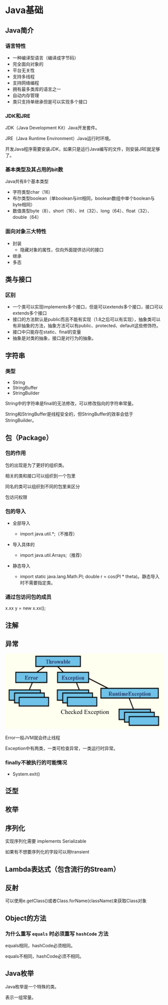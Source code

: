 # Java基础

## Java简介

### 语言特性

+ 一种编译型语言（编译成字节码）
+ 完全面向对象的
+ 平台无关性
+ 支持多线程
+ 支持网络编程
+ 拥有最多类库的语言之一
+ 自动内存管理
+ 类只支持单继承但是可以实现多个接口

### JDK和JRE

JDK（Java Development Kit）Java开发套件。

JRE（Java Runtime Environment）Java运行时环境。

开发Java程序需要安装JDK，如果只是运行Java编写的文件，则安装JRE就足够了。

### 基本类型及其占用的bit数

Java共有8个基本类型

+ 字符类型char（16）
+ 布尔类型boolean（单boolean与int相同，boolean数组中单个boolean与byte相同）
+ 数值类型byte（8）、short（16）、int（32）、long（64）、float（32）、double（64）

### 面向对象三大特性

+ 封装
  + 隐藏对象的属性，仅向外面提供访问的接口
+ 继承
+ 多态

## 类与接口

### 区别

+ 一个类可以实现implements多个接口，但是可以extends多个接口，接口可以extends多个接口
+ 接口的方法默认是public而且不能有实现（1.8之后可以有实现），抽象类可以有非抽象的方法，抽象方法可以有public、protected、default这些修饰符。
+ 接口中只能存在static、final的变量
+ 抽象是对类的抽象，接口是对行为的抽象。

## 字符串

### 类型

+ String
+ StringBuffer
+ StringBuilder

String中的字符串是final的无法修改，可以修改指向的字符串常量。

String和StringBuffer是线程安全的，但StringBuffer的效率会低于StringBuilder。

## 包（Package）

### 包的作用

包的出现是为了更好的组织类。

相关的类和接口可以组织到一个包里

同名的类可以组织到不同的包里来区分

包访问权限

### 包的导入

+ 全部导入
  + import java.util.*;（不推荐）

+ 导入具体的
  + import java.util.Arrays;（推荐）
+ 静态导入
  + import static java.lang.Math.PI; double r = cos(PI * theta)。静态导入时不需要指定类。

### 通过包访问包的成员

x.xx y = new x.xx();

## 注解



## 异常



<img src="../img/JavaJava基础异常类.png" alt="image-20201013161713499" style="zoom:67%;" />

Error一般JVM就会终止线程

Exception中有两类，一类可检查异常，一类运行时异常。

### finally不被执行的可能情况

+ System.exit()

## 泛型





## 枚举



## 序列化

实现序列化需要 implements Serializable

如果有不想要序列化的字段可以用transient



## Lambda表达式（包含流行的Stream）

## 反射

可以使用e.getClass()或者Class.forName(className)来获取Class对象

## Object的方法

### 为什么重写 `equals` 时必须重写 `hashCode` 方法

equals相同，hashCode必须相同。

equals不相同，hashCode必须不相同。

## Java枚举

Java枚举是一个特殊的类。

表示一组常量。



